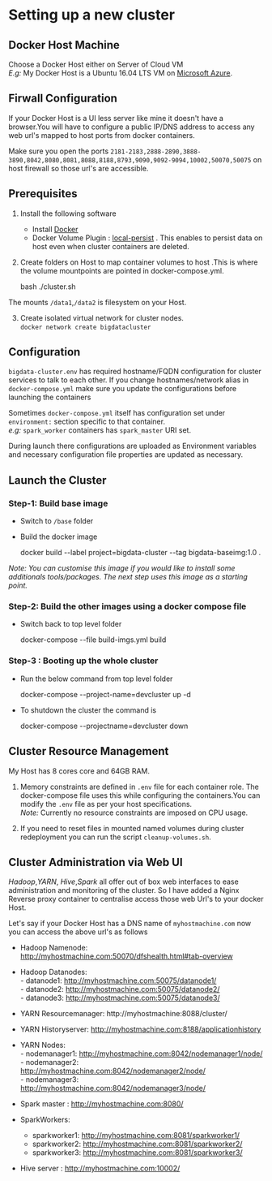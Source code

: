 # Setting up a new cluster

## Docker Host Machine 
Choose a Docker Host either on Server of Cloud VM   
_E.g:_ My Docker Host is a Ubuntu 16.04 LTS VM on [Microsoft Azure](https://portal.azure.com). 

## Firwall Configuration
If your Docker Host is a UI less server like mine it doesn't have a browser.You will have to configure a public IP/DNS address to access any web url's mapped to host ports from docker containers.

Make sure you open the ports `2181-2183,2888-2890,3888-3890,8042,8080,8081,8088,8188,8793,9090,9092-9094,10002,50070,50075` on host firewall so those url's are accessible. 

## Prerequisites
1. Install the following software
   - Install [Docker](https://docs.docker.com/engine/installation/linux/docker-ce)   
   - Docker Volume Plugin : [local-persist](https://github.com/CWSpear/local-persist) . This enables to persist data on host  even when cluster containers are deleted.  

2. Create folders on Host to map container volumes to host .This is where the volume mountpoints are pointed in docker-compose.yml.   
      
      
      bash ./cluster.sh   
	
  The mounts `/data1`,`/data2` is filesystem on your Host.

3. Create isolated virtual network for cluster nodes.   
    `docker network create bigdatacluster`

## Configuration
`bigdata-cluster.env` has required hostname/FQDN configuration for cluster services to talk to each other. If you change hostnames/network alias in `docker-compose.yml` make sure you update the configurations before launching the containers 

Sometimes `docker-compose.yml` itself has configuration set under `environment:` section specific to that container.   
_e.g:_ `spark_worker` containers has `spark_master` URI set.

During launch there configurations are uploaded as Environment variables and necessary configuration file properties are updated as necessary.


## Launch the Cluster

### Step-1: Build base image 
- Switch to `/base` folder   
- Build the docker image  
    
    
    docker build --label project=bigdata-cluster  --tag bigdata-baseimg:1.0 .
    

*Note: You can customise this image if you would like to install some additionals tools/packages. The next step uses this image as a starting point.*

### Step-2: Build the other images using a docker compose file
-  Switch back to top level folder  


    docker-compose --file build-imgs.yml build

### Step-3 : Booting up the whole cluster
- Run the below command from top level folder


    docker-compose --project-name=devcluster up -d

- To shutdown the cluster the command is


    docker-compose --projectname=devcluster down

## Cluster Resource Management
My Host has 8 cores core and 64GB RAM.  

1. Memory constraints are defined in `.env` file for each container role. The docker-compose file uses this while configuring the containers.You can modify the `.env` file as per your host specifications.  
_Note:_ Currently no resource constraints are imposed on CPU usage.  

2. If you need to reset files in mounted named volumes during cluster redeployment you can run the script `cleanup-volumes.sh`.  


## Cluster Administration via Web UI

_Hadoop_,_YARN_, _Hive_,_Spark_ all offer out of box web interfaces to ease administration and monitoring of the cluster. So I have added a Nginx Reverse proxy container to centralise access those web Url's to your docker Host.

Let's say if your Docker Host has a DNS name of `myhostmachine.com` now you can access the above url's as follows  


- Hadoop Namenode: http://myhostmachine.com:50070/dfshealth.html#tab-overview    
- Hadoop Datanodes:    
      - datanode1: http://myhostmachine.com:50075/datanode1/  
      - datanode2: http://myhostmachine.com:50075/datanode2/  
      - datanode3: http://myhostmachine.com:50075/datanode3/ 


- YARN Resourcemanager: http://myhostmachine:8088/cluster/    
- YARN Historyserver: http://myhostmachine.com:8188/applicationhistory  
- YARN Nodes:   
      - nodemanager1: http://myhostmachine.com:8042/nodemanager1/node/  
      - nodemanager2: http://myhostmachine.com:8042/nodemanager2/node/  
      - nodemanager3: http://myhostmachine.com:8042/nodemanager3/node/


- Spark master : http://myhostmachine.com:8080/  
- SparkWorkers:
     - sparkworker1: http://myhostmachine.com:8081/sparkworker1/
     - sparkworker2: http://myhostmachine.com:8081/sparkworker2/
     - sparkworker3: http://myhostmachine.com:8081/sparkworker3/
    
- Hive server : http://myhostmachine.com:10002/
